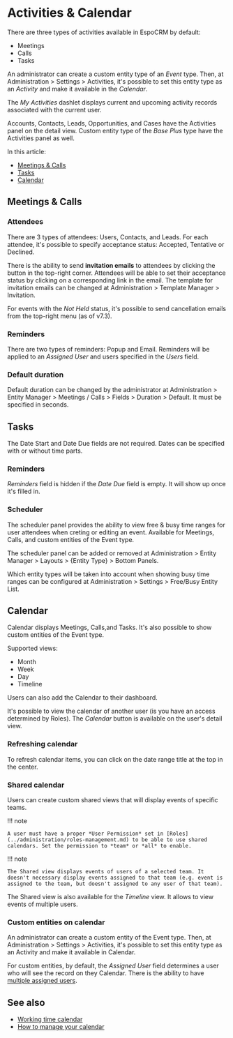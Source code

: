 # Activities & Calendar

There are three types of activities available in EspoCRM by default:

* Meetings
* Calls
* Tasks

An administrator can create a custom entity type of an *Event* type. Then, at Administration > Settings > Activities, it's possible to set this entity type as an *Activity* and make it available in the *Calendar*.

The *My Activities* dashlet displays current and upcoming activity records associated with the current user.

Accounts, Contacts, Leads, Opportunities, and Cases have the Activities panel on the detail view. Custom entity type of the *Base Plus* type have the Activities panel as well.

In this article:

* [Meetings & Calls](#meetings-calls)
* [Tasks](#tasks)
* [Calendar](#calendar)

## Meetings & Calls

### Attendees

There are 3 types of attendees: Users, Contacts, and Leads. For each attendee, it's possible to specify acceptance status: Accepted, Tentative or Declined.

There is the ability to send **invitation emails** to attendees by clicking the button in the top-right corner. Attendees will be able to set their acceptance status by clicking on a corresponding link in the email. The template for invitation emails can be changed at Administration > Template Manager > Invitation.

For events with the *Not Held* status, it's possible to send cancellation emails from the top-right menu (as of v7.3).

### Reminders

There are two types of reminders: Popup and Email. Reminders will be applied to an *Assigned User* and users specified in the *Users* field.

### Default duration

Default duration can be changed by the administrator at Administration > Entity Manager > Meetings / Calls > Fields > Duration > Default. It must be specified in seconds.

## Tasks

The Date Start and Date Due fields are not required. Dates can be specified with or without time parts.

### Reminders

*Reminders* field is hidden if the *Date Due* field is empty. It will show up once it's filled in.

### Scheduler

The scheduler panel provides the ability to view free & busy time ranges for user attendees when creting or editing an event. Available for Meetings, Calls, and custom entities of the Event type.

The scheduler panel can be added or removed at Administration > Entity Manager > Layouts > {Entity Type} > Bottom Panels.

Which entity types will be taken into account when showing busy time ranges can be configured at Administration > Settings > Free/Busy Entity List.

## Calendar

Calendar displays Meetings, Calls,and  Tasks. It's also possible to show custom entities of the Event type.

Supported views:

* Month
* Week
* Day
* Timeline

Users can also add the Calendar to their dashboard.

It's possible to view the calendar of another user (is you have an access determined by Roles). The *Calendar* button is available on the user's detail view.

### Refreshing calendar

To refresh calendar items, you can click on the date range title at the top in the center.

### Shared calendar

Users can create custom shared views that will display events of specific teams.

!!! note

    A user must have a proper *User Permission* set in [Roles](../administration/roles-management.md) to be able to use shared calendars. Set the permission to *team* or *all* to enable.

!!! note

    The Shared view displays events of users of a selected team. It doesn't necessary display events assigned to that team (e.g. event is assigned to the team, but doesn't assigned to any user of that team).

The Shared view is also available for the *Timeline* view. It allows to view events of multiple users.

### Custom entities on calendar

An administrator can create a custom entity of the Event type. Then, at Administration > Settings > Activities, it's possible to set this entity type as an Activity and make it available in Calendar.

For custom entities, by default, the *Assigned User* field determines a user who will see the record on they Calendar. There is the ability to have [multiple assigned users](../administration/multiple-assigned-users.md).

## See also

* [Working time calendar](working-time-calendar.md)
* [How to manage your calendar](https://www.espocrm.com/tips/calendar/)
